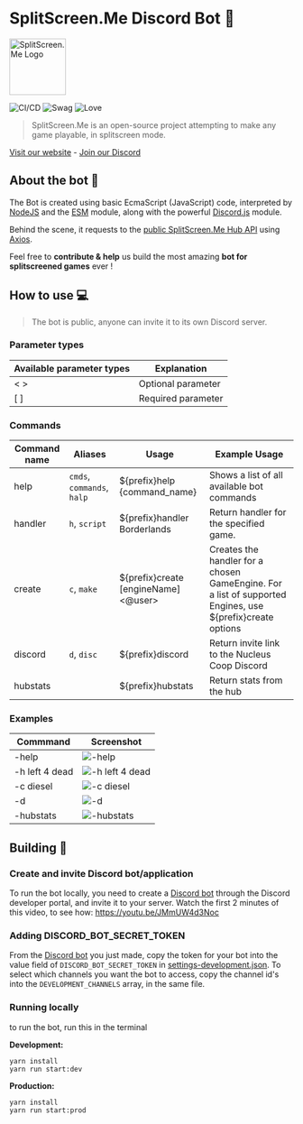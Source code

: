 # SplitScreen.Me Discord Bot 🤖
<img src="https://www.splitscreen.me/img/splitscreen-me-logo.png" alt="SplitScreen.Me Logo" width="100" height="100"></img>

![CI/CD](https://github.com/SplitScreen-Me/splitscreenme-discordbot/workflows/CI/badge.svg)
![Swag](https://img.shields.io/badge/SayWhat-BeepBop-green)
![Love](https://img.shields.io/badge/Love-MUCH-ff69b4)

> SplitScreen.Me is an open-source project attempting to make any game playable, in splitscreen mode.

[Visit our website](https://www.splitscreen.me/) - [Join our Discord](https://discord.gg/S5jGb9T)

## About the bot 🤖

The Bot is created using basic EcmaScript (JavaScript) code, interpreted by [NodeJS](https://nodejs.org/) and the [ESM](https://github.com/standard-things/esm) module, along with the powerful [Discord.js](https://discord.js.org/) module.

Behind the scene, it requests to the [public SplitScreen.Me Hub API](https://github.com/SplitScreen-Me/splitscreenme-hub) using [Axios](https://github.com/axios/axios).

Feel free to **contribute & help** us build the most amazing **bot for splitscreened games** ever !

## How to use 💻

> The bot is public, anyone can invite it to its own Discord server.

### Parameter types
| Available parameter types | Explanation        |
| ------------------------- | ------------------ |
| < >                       | Optional parameter |
| [ ]                       | Required parameter |

### Commands
| Command name  | Aliases                            | Usage                                         | Example Usage                                                            |
| ------------- | ---------------------------------- | --------------------------------------------- | ------------------------------------------------------------------------ |
| help          | `cmds`, `commands`, `halp`         | ${prefix}help {command_name}                  | Shows a list of all available bot commands                               |
| handler       | `h`, `script`                      | ${prefix}handler Borderlands                  | Return handler for the specified game.                                   |
| create        | `c`, `make`                        | ${prefix}create [engineName] <@user>          | Creates the handler for a chosen GameEngine. For a list of supported Engines, use ${prefix}create options |
| discord       | `d`, `disc`                        | ${prefix}discord                              | Return invite link to the Nucleus Coop Discord                           |
| hubstats      |                                    | ${prefix}hubstats                             | Return stats from the hub                                                |

### Examples
| Commmand            | Screenshot                                                                                                                |
| --------------------| ------------------------------------------------------------------------------------------------------------------------- |
| -help               | ![-help](https://user-images.githubusercontent.com/43886029/134237392-205043e3-0619-4852-99c9-0cfbcba177b5.png)           |
| -h left 4 dead      | ![-h left 4 dead](https://user-images.githubusercontent.com/43886029/134236654-dd8e888c-9b16-481e-ba41-3cc62e18f949.png)  |
| -c diesel           | ![-c diesel](https://user-images.githubusercontent.com/43886029/134236614-02f5386e-831a-4d60-84bd-35680d7a675c.png)       |
| -d                  | ![-d](https://user-images.githubusercontent.com/43886029/134236851-d11db3dc-8853-4f32-9c3a-e0d10d084e6c.png)              |
| -hubstats           | ![-hubstats](https://user-images.githubusercontent.com/43886029/134237049-0c361f13-f69d-40c9-8f5e-f1cb9c0ebb8f.png)       |


## Building 🚧

### Create and invite  Discord bot/application
To run the bot locally, you need to create a [Discord bot](https://discord.com/developers/applications) through the Discord developer portal, and invite it to your server.
Watch the first 2 minutes of this video, to see how: https://youtu.be/JMmUW4d3Noc

### Adding DISCORD_BOT_SECRET_TOKEN
From the [Discord bot](https://discord.com/developers/applications) you just made, copy the token for your bot into the value field of `DISCORD_BOT_SECRET_TOKEN` in [settings-development.json](settings-development.json). To select which channels you want the bot to access, copy the channel id's into the `DEVELOPMENT_CHANNELS` array, in the same file.

### Running locally
to run the bot, run this in the terminal

**Development:**
```console
yarn install
yarn run start:dev
```
**Production:**

```console
yarn install
yarn run start:prod
```

